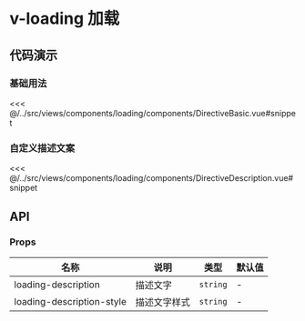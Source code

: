 # v-loading 加载

## 代码演示

### 基础用法

<<< @/../src/views/components/loading/components/DirectiveBasic.vue#snippet

### 自定义描述文案

<<< @/../src/views/components/loading/components/DirectiveDescription.vue#snippet

## API

### Props

| 名称                        | 说明     | 类型       | 默认值 |
|---------------------------|--------|----------|-----|
| loading-description       | 描述文字   | `string` | -   |
| loading-description-style | 描述文字样式 | `string` | -   |
